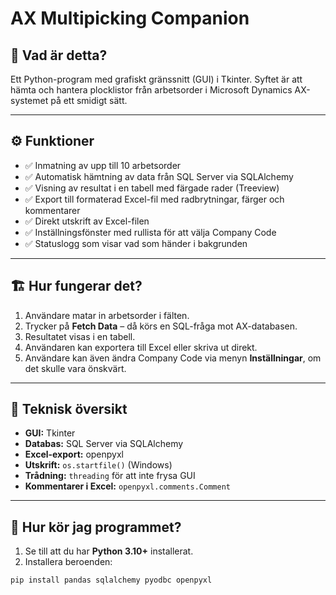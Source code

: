 # AX Multipicking Companion

## 🧠 Vad är detta?

Ett Python-program med grafiskt gränssnitt (GUI) i Tkinter. Syftet är att hämta och hantera plocklistor från arbetsorder i Microsoft Dynamics AX-systemet på ett smidigt sätt.

---

## ⚙️ Funktioner

- ✅ Inmatning av upp till 10 arbetsorder
- ✅ Automatisk hämtning av data från SQL Server via SQLAlchemy
- ✅ Visning av resultat i en tabell med färgade rader (Treeview)
- ✅ Export till formaterad Excel-fil med radbrytningar, färger och kommentarer
- ✅ Direkt utskrift av Excel-filen
- ✅ Inställningsfönster med rullista för att välja Company Code
- ✅ Statuslogg som visar vad som händer i bakgrunden

---

## 🏗️ Hur fungerar det?

1. Användare matar in arbetsorder i fälten.
2. Trycker på **Fetch Data** – då körs en SQL-fråga mot AX-databasen.
3. Resultatet visas i en tabell.
4. Användaren kan exportera till Excel eller skriva ut direkt.
5. Användare kan även ändra Company Code via menyn **Inställningar**, om det skulle vara önskvärt.

---

## 🧪 Teknisk översikt

- **GUI:** Tkinter
- **Databas:** SQL Server via SQLAlchemy
- **Excel-export:** openpyxl
- **Utskrift:** `os.startfile()` (Windows)
- **Trådning:** `threading` för att inte frysa GUI
- **Kommentarer i Excel:** `openpyxl.comments.Comment`

---

## 🚀 Hur kör jag programmet?

1. Se till att du har **Python 3.10+** installerat.
2. Installera beroenden:

```bash
pip install pandas sqlalchemy pyodbc openpyxl

